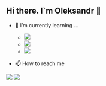 ## Hi there. I`m Oleksandr 👋
- 🌱 I’m currently learning ...
  - ![](https://img.shields.io/badge/React-20232A?style=for-the-badge&logo=react&logoColor=61DAFB)
  - ![](https://img.shields.io/badge/JavaScript-323330?style=for-the-badge&logo=javascript&logoColor=F7DF1E)
  - ![](https://img.shields.io/badge/Node.js-339933?style=for-the-badge&logo=nodedotjs&logoColor=white)


- 📫 How to reach me 


[![](https://img.shields.io/badge/Gmail-D14836?style=for-the-badge&logo=gmail&logoColor=white)](mailto:lysakov555@gmail.com?subject=GitHub)
[![](https://img.shields.io/badge/LinkedIn-0077B5?style=for-the-badge&logo=linkedin&logoColor=white)](https://www.linkedin.com/in/oleksandr-lysakov/)
<!---
pologora/pologora is a ✨ special ✨ repository because its `README.md` (this file) appears on your GitHub profile.
You can click the Preview link to take a look at your changes.
--->
